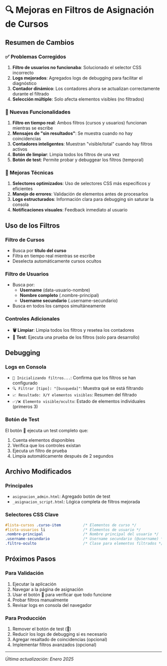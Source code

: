 # 🔍 Mejoras en Filtros de Asignación de Cursos

## Resumen de Cambios

### ✅ Problemas Corregidos
1. **Filtro de usuarios no funcionaba**: Solucionado el selector CSS incorrecto
2. **Logs mejorados**: Agregados logs de debugging para facilitar el diagnóstico
3. **Contador dinámico**: Los contadores ahora se actualizan correctamente durante el filtrado
4. **Selección múltiple**: Solo afecta elementos visibles (no filtrados)

### 🚀 Nuevas Funcionalidades
1. **Filtro en tiempo real**: Ambos filtros (cursos y usuarios) funcionan mientras se escribe
2. **Mensajes de "sin resultados"**: Se muestra cuando no hay coincidencias
3. **Contadores inteligentes**: Muestran "visible/total" cuando hay filtros activos
4. **Botón de limpiar**: Limpia todos los filtros de una vez
5. **Botón de test**: Permite probar y debuggear los filtros (temporal)

### 🔧 Mejoras Técnicas
1. **Selectores optimizados**: Uso de selectores CSS más específicos y eficientes
2. **Manejo de errores**: Validación de elementos antes de procesarlos
3. **Logs estructurados**: Información clara para debugging sin saturar la consola
4. **Notificaciones visuales**: Feedback inmediato al usuario

## Uso de los Filtros

### Filtro de Cursos
- Busca por **título del curso**
- Filtra en tiempo real mientras se escribe
- Deselecta automáticamente cursos ocultos

### Filtro de Usuarios
- Busca por:
  - **Username** (data-usuario-nombre)
  - **Nombre completo** (.nombre-principal)
  - **Username secundario** (.username-secundario)
- Busca en todos los campos simultáneamente

### Controles Adicionales
- **🗑️ Limpiar**: Limpia todos los filtros y resetea los contadores
- **🧪 Test**: Ejecuta una prueba de los filtros (solo para desarrollo)

## Debugging

### Logs en Consola
- `🔧 Inicializando filtros...`: Confirma que los filtros se han configurado
- `🔍 Filtrar [tipo]: "[busqueda]"`: Muestra qué se está filtrando
- `📈 Resultado: X/Y elementos visibles`: Resumen del filtrado
- `✅/❌ Elemento visible/oculto`: Estado de elementos individuales (primeros 3)

### Botón de Test
El botón 🧪 ejecuta un test completo que:
1. Cuenta elementos disponibles
2. Verifica que los controles existan
3. Ejecuta un filtro de prueba
4. Limpia automáticamente después de 2 segundos

## Archivo Modificados

### Principales
- `asignacion_admin.html`: Agregado botón de test
- `_asignacion_script.html`: Lógica completa de filtros mejorada

### Selectores CSS Clave
```css
#lista-cursos .curso-item          /* Elementos de curso */
#lista-usuarios li                 /* Elementos de usuario */
.nombre-principal                  /* Nombre principal del usuario */
.username-secundario               /* Username secundario (@username) */
.filtro-oculto                     /* Clase para elementos filtrados */
```

## Próximos Pasos

### Para Validación
1. Ejecutar la aplicación
2. Navegar a la página de asignación
3. Usar el botón 🧪 para verificar que todo funcione
4. Probar filtros manualmente
5. Revisar logs en consola del navegador

### Para Producción
1. Remover el botón de test (🧪)
2. Reducir los logs de debugging si es necesario
3. Agregar resaltado de coincidencias (opcional)
4. Implementar filtros avanzados (opcional)

---
*Última actualización: Enero 2025*
